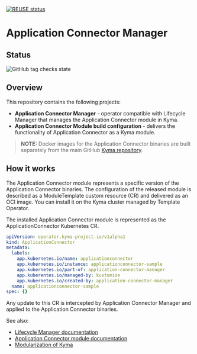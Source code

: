 [![REUSE status](https://api.reuse.software/badge/github.com/kyma-project/application-connector-manager)](https://api.reuse.software/info/github.com/kyma-project/application-connector-manager)

# Application Connector Manager

## Status

![GitHub tag checks state](https://img.shields.io/github/checks-status/kyma-project/application-connector-manager/main?label=application-connector-operator&link=https%3A%2F%2Fgithub.com%2Fkyma-project%2Fapplication-connector-manager%2Fcommits%2Fmain)

## Overview

This repository contains the following projects:

- **Application Connector Manager** - operator compatible with Lifecycle Manager that manages the Application Connector module in Kyma.
- **Application Connector Module build configuration** - delivers the functionality of Application Connector as a Kyma module.

> **NOTE:** Docker images for the Application Connector binaries are built separately from the main GitHub [Kyma repository](https://github.com/kyma-project/kyma/).
 
## How it works 
 
The Application Connector module represents a specific version of the Application Connector binaries.
The configuration of the released module is described as a ModuleTemplate custom resource (CR) and delivered as an OCI image.
You can install it on the Kyma cluster managed by Template Operator.

The installed Application Connector module is represented as the ApplicationConnector Kubernetes CR.

```yaml
apiVersion: operator.kyma-project.io/v1alpha1
kind: ApplicationConnector
metadata:
  labels:
    app.kubernetes.io/name: applicationconnector
    app.kubernetes.io/instance: applicationconnector-sample
    app.kubernetes.io/part-of: application-connector-manager
    app.kuberentes.io/managed-by: kustomize
    app.kubernetes.io/created-by: application-connector-manager
  name: applicationconnector-sample
spec: {}
```

Any update to this CR is intercepted by Application Connector Manager and applied to the Application Connector binaries.

See also:
- [Lifecycle Manager documentation](https://github.com/kyma-project/lifecycle-manager#lifecycle-manager)
- [Application Connector module documentation](docs/user/README.md) 
- [Modularization of Kyma](https://kyma-project.io/#/?id=kyma-modules)
